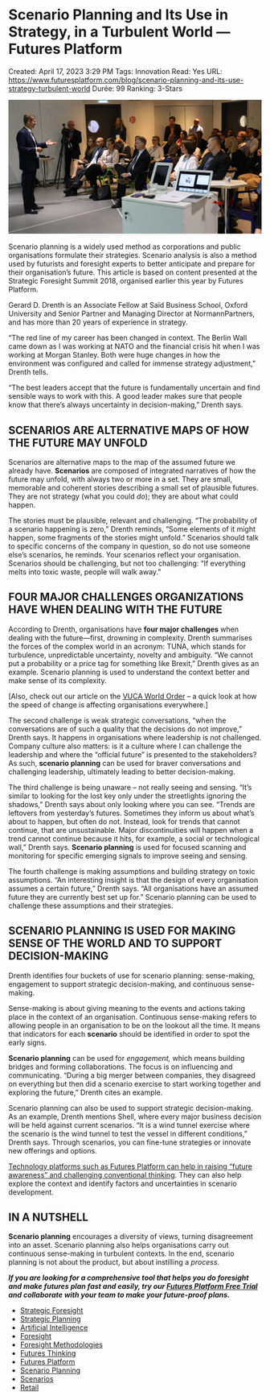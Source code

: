 # Scenario Planning and Its Use in Strategy, in a Turbulent World — Futures Platform

Created: April 17, 2023 3:29 PM
Tags: Innovation
Read: Yes
URL: https://www.futuresplatform.com/blog/scenario-planning-and-its-use-strategy-turbulent-world
Durée: 99
Ranking: 3-Stars

![Scenario%20Planning%20and%20Its%20Use%20in%20Strategy,%20in%20a%20Tu%2004cf43a594ac47cb9bd9e956a88afae9/ScenarioPlanningincorporatestrategy.png](Scenario%20Planning%20and%20Its%20Use%20in%20Strategy,%20in%20a%20Tu%2004cf43a594ac47cb9bd9e956a88afae9/ScenarioPlanningincorporatestrategy.png)

Scenario planning is a widely used method as corporations and public organisations formulate their strategies. Scenario analysis is also a method used by futurists and foresight experts to better anticipate and prepare for their organisation’s future. This article is based on content presented at the Strategic Foresight Summit 2018, organised earlier this year by Futures Platform.

Gerard D. Drenth is an Associate Fellow at Saïd Business School, Oxford University and Senior Partner and Managing Director at NormannPartners, and has more than 20 years of experience in strategy.

“The red line of my career has been changed in context. The Berlin Wall came down as I was working at NATO and the financial crisis hit when I was working at Morgan Stanley. Both were huge changes in how the environment was configured and called for immense strategy adjustment,” Drenth tells.

“The best leaders accept that the future is fundamentally uncertain and find sensible ways to work with this. A good leader makes sure that people know that there’s always uncertainty in decision-making,” Drenth says.

## SCENARIOS ARE ALTERNATIVE MAPS OF HOW THE FUTURE MAY UNFOLD

Scenarios are alternative maps to the map of the assumed future we already have. **Scenarios** are composed of integrated narratives of how the future may unfold, with always two or more in a set. They are small, memorable and coherent stories describing a small set of plausible futures. They are not strategy (what you could *do*); they are about what could happen.

The stories must be plausible, relevant and challenging. “The probability of a scenario happening is zero,” Drenth reminds, “Some elements of it might happen, some fragments of the stories might unfold.” Scenarios should talk to specific concerns of the company in question, so do not use someone else’s scenarios, he reminds. Your scenarios reflect your organisation. Scenarios should be challenging, but not too challenging: “If everything melts into toxic waste, people will walk away.”

## FOUR MAJOR CHALLENGES ORGANIZATIONS HAVE WHEN DEALING WITH THE FUTURE

According to Drenth, organisations have **four major challenges** when dealing with the future—first, drowning in complexity. Drenth summarises the forces of the complex world in an acronym: TUNA, which stands for turbulence, unpredictable uncertainty, novelty and ambiguity. “We cannot put a probability or a price tag for something like Brexit,” Drenth gives as an example. Scenario planning is used to understand the context better and make sense of its complexity.

[Also, check out our article on the [VUCA World Order](https://www.futuresplatform.com/blog/vuca-world-order) – a quick look at how the speed of change is affecting organisations everywhere.]

The second challenge is weak strategic conversations, “when the conversations are of such a quality that the decisions do not improve,” Drenth says. It happens in organisations where leadership is not challenged. Company culture also matters: is it a culture where I can challenge the leadership and where the “official future” is presented to the stakeholders? As such, **scenario planning** can be used for braver conversations and challenging leadership, ultimately leading to better decision-making.

The third challenge is being unaware – not really seeing and sensing. “It’s similar to looking for the lost key only under the streetlights ignoring the shadows,” Drenth says about only looking where you can see. “Trends are leftovers from yesterday’s futures. Sometimes they inform us about what’s about to happen, but often do not. Instead, look for trends that cannot continue, that are unsustainable. Major discontinuities will happen when a trend cannot continue because it hits, for example, a social or technological wall,” Drenth says. **Scenario planning** is used for focused scanning and monitoring for specific emerging signals to improve seeing and sensing.

The fourth challenge is making assumptions and building strategy on toxic assumptions. “An interesting insight is that the design of every organisation assumes a certain future,” Drenth says. “All organisations have an assumed future they are currently best set up for.” Scenario planning can be used to challenge these assumptions and their strategies.

## SCENARIO PLANNING IS USED FOR MAKING SENSE OF THE WORLD AND TO SUPPORT DECISION-MAKING

Drenth identifies four buckets of use for scenario planning: sense-making, engagement to support strategic decision-making, and continuous sense-making.

Sense-making is about giving meaning to the events and actions taking place in the context of an organisation. Continuous sense-making refers to allowing people in an organisation to be on the lookout all the time. It means that indicators for each **scenario** should be identified in order to spot the early signs.

**Scenario planning** can be used for *engagement,* which means building bridges and forming collaborations. The focus is on influencing and communicating. “During a big merger between companies, they disagreed on everything but then did a scenario exercise to start working together and exploring the future,” Drenth cites an example.

Scenario planning can also be used to support strategic decision-making. As an example, Drenth mentions Shell, where every major business decision will be held against current scenarios. “It is a wind tunnel exercise where the scenario is the wind tunnel to test the vessel in different conditions,” Drenth says. Through scenarios, you can fine-tune strategies or innovate new offerings and options.

[Technology platforms such as Futures Platform can help in raising “future awareness” and challenging conventional thinking](https://www.futuresplatform.com/solutions). They can also help explore the context and identify factors and uncertainties in scenario development.

## IN A NUTSHELL

**Scenario planning** encourages a diversity of views, turning disagreement into an asset. Scenario planning also helps organisations carry out continuous sense-making in turbulent contexts. In the end, scenario planning is not about the product, but about instilling a *process*.

***If you are looking for a comprehensive tool that helps you do foresight and make futures plan fast and easily, try our [Futures Platform Free Trial](https://www.futuresplatform.com/apply-for-free-trial) and collaborate with your team to make your future-proof plans.***

- [Strategic Foresight](https://www.futuresplatform.com/blog/tag/Strategic+Foresight)
- [Strategic Planning](https://www.futuresplatform.com/blog/tag/Strategic+Planning)
- [Artificial Intelligence](https://www.futuresplatform.com/blog/tag/Artificial+Intelligence)
- [Foresight](https://www.futuresplatform.com/blog/tag/Foresight)
- [Foresight Methodologies](https://www.futuresplatform.com/blog/tag/Foresight+Methodologies)
- [Futures Thinking](https://www.futuresplatform.com/blog/tag/Futures+Thinking)
- [Futures Platform](https://www.futuresplatform.com/blog/tag/Futures+Platform)
- [Scenario Planning](https://www.futuresplatform.com/blog/tag/Scenario+Planning)
- [Scenarios](https://www.futuresplatform.com/blog/tag/Scenarios)
- [Retail](https://www.futuresplatform.com/blog/tag/Retail)